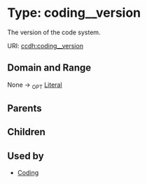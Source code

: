 
# Type: coding__version


The version of the code system.

URI: [ccdh:coding__version](https://example.org/ccdh/coding__version)


## Domain and Range

None ->  <sub>OPT</sub> [Literal](types/Literal.md)

## Parents


## Children


## Used by

 * [Coding](Coding.md)
